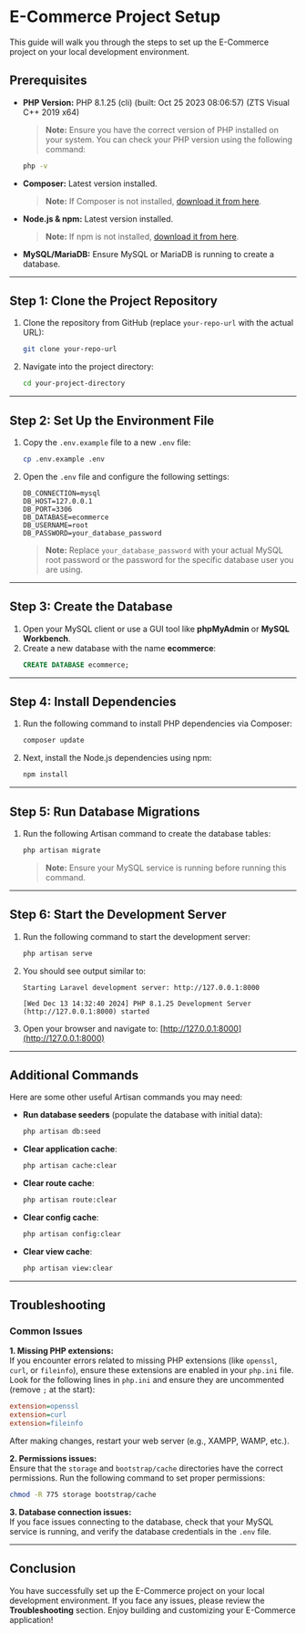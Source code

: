 # E-Commerce Project Setup

This guide will walk you through the steps to set up the E-Commerce project on your local development environment.

## Prerequisites

- **PHP Version:** PHP 8.1.25 (cli) (built: Oct 25 2023 08:06:57) (ZTS Visual C++ 2019 x64)  
  > **Note:** Ensure you have the correct version of PHP installed on your system. You can check your PHP version using the following command:
  ```bash
  php -v
  ```

- **Composer:** Latest version installed.  
  > **Note:** If Composer is not installed, [download it from here](https://getcomposer.org/).

- **Node.js & npm:** Latest version installed.  
  > **Note:** If npm is not installed, [download it from here](https://nodejs.org/).

- **MySQL/MariaDB:** Ensure MySQL or MariaDB is running to create a database.

---

## Step 1: Clone the Project Repository

1. Clone the repository from GitHub (replace `your-repo-url` with the actual URL):
   ```bash
   git clone your-repo-url
   ```
2. Navigate into the project directory:
   ```bash
   cd your-project-directory
   ```

---

## Step 2: Set Up the Environment File

1. Copy the `.env.example` file to a new `.env` file:
   ```bash
   cp .env.example .env
   ```
2. Open the `.env` file and configure the following settings:
   ```env
   DB_CONNECTION=mysql
   DB_HOST=127.0.0.1
   DB_PORT=3306
   DB_DATABASE=ecommerce
   DB_USERNAME=root
   DB_PASSWORD=your_database_password
   ```
   > **Note:** Replace `your_database_password` with your actual MySQL root password or the password for the specific database user you are using.

---

## Step 3: Create the Database

1. Open your MySQL client or use a GUI tool like **phpMyAdmin** or **MySQL Workbench**.
2. Create a new database with the name **ecommerce**:
   ```sql
   CREATE DATABASE ecommerce;
   ```

---

## Step 4: Install Dependencies

1. Run the following command to install PHP dependencies via Composer:
   ```bash
   composer update
   ```
2. Next, install the Node.js dependencies using npm:
   ```bash
   npm install
   ```

---

## Step 5: Run Database Migrations

1. Run the following Artisan command to create the database tables:
   ```bash
   php artisan migrate
   ```
   > **Note:** Ensure your MySQL service is running before running this command.

---

## Step 6: Start the Development Server

1. Run the following command to start the development server:
   ```bash
   php artisan serve
   ```
2. You should see output similar to:
   ```
   Starting Laravel development server: http://127.0.0.1:8000
   
   [Wed Dec 13 14:32:40 2024] PHP 8.1.25 Development Server (http://127.0.0.1:8000) started
   ```
3. Open your browser and navigate to: [http://127.0.0.1:8000](http://127.0.0.1:8000)

---

## Additional Commands

Here are some other useful Artisan commands you may need:

- **Run database seeders** (populate the database with initial data):
  ```bash
  php artisan db:seed
  ```

- **Clear application cache**:
  ```bash
  php artisan cache:clear
  ```

- **Clear route cache**:
  ```bash
  php artisan route:clear
  ```

- **Clear config cache**:
  ```bash
  php artisan config:clear
  ```

- **Clear view cache**:
  ```bash
  php artisan view:clear
  ```

---

## Troubleshooting

### Common Issues

**1. Missing PHP extensions:**  
If you encounter errors related to missing PHP extensions (like `openssl`, `curl`, or `fileinfo`), ensure these extensions are enabled in your `php.ini` file. Look for the following lines in `php.ini` and ensure they are uncommented (remove `;` at the start):
```ini
extension=openssl
extension=curl
extension=fileinfo
```
After making changes, restart your web server (e.g., XAMPP, WAMP, etc.).

**2. Permissions issues:**  
Ensure that the `storage` and `bootstrap/cache` directories have the correct permissions. Run the following command to set proper permissions:
```bash
chmod -R 775 storage bootstrap/cache
```

**3. Database connection issues:**  
If you face issues connecting to the database, check that your MySQL service is running, and verify the database credentials in the `.env` file.

---

## Conclusion

You have successfully set up the E-Commerce project on your local development environment. If you face any issues, please review the **Troubleshooting** section. Enjoy building and customizing your E-Commerce application!

